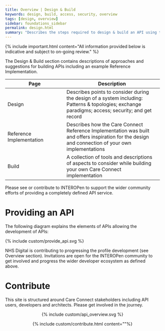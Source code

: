 ```yaml
---
title: Overview | Design & Build 
keywords: design, build, access, security, overview
tags: [design, overview]
sidebar: foundations_sidebar
permalink: design.html
summary: "Describes the steps required to design & build an API using the Care Connect profiles described in Explore"
---
```


{% include important.html content="All information provided below is indicative and subject to on-going review." %}

The Design & Build section contains descriptions of approaches and suggestions for building APIs including an example Reference Implementation.

<table style="min-width:100%;width:100%">
<thead><tr id="step1">
	<th style="width:11em;">Page</th>
	<th>Description</th>
	</tr></thead>
<tr id="step1">
	<td>Design</td>
	<td>Describes points to consider during the design of a system including: Patterns & topologies; exchange paradigms; access; security; and get record</td>
</tr>
<tr id="step2">
	<td>Reference Implementation</td>
	<td>Describes how the Care Connect Reference Implementation was built and offers inspiration for the design and connection of your own implementations</td>
</tr>
<tr id="step3">
	<td>Build</td>
	<td>A collection of tools and descriptions of aspects to consider while building your own Care Connect implementation</td>
</tr>
</table>

Please see or contribute to INTEROPen to support the wider community efforts of providing a completely defined API service.


# Providing an API #

The following diagram explains the elements of APIs allowing the development of APIs:

{% include custom/provide_api.svg %}

NHS Digital is contributing to progressing the profile development (see Overview section). Invitations are open for the INTEROPen community to get involved and progress the wider developer ecosystem as defined above. 


# Contribute #

This site is structured around Care Connect stakeholders including API users, developers and architects. Please get involved in the journey.

<div style="text-align:center">{% include custom/api_overview.svg %}

{% include custom/contribute.html content=""%}</div>
